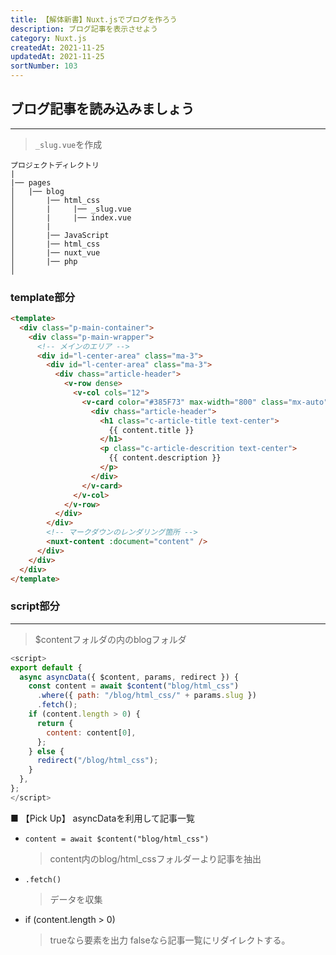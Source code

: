 ```yaml
---
title: 【解体新書】Nuxt.jsでブログを作ろう
description: ブログ記事を表示させよう
category: Nuxt.js
createdAt: 2021-11-25
updatedAt: 2021-11-25
sortNumber: 103
---
```


## ブログ記事を読み込みましょう
---
>  `_slug.vue`を作成

```
プロジェクトディレクトリ
|
|── pages
│   |── blog
│       |── html_css
│       |     |── _slug.vue
│       |     |── index.vue
│       |
│       |── JavaScript
│       |── html_css
│       |── nuxt_vue
│       |── php
│   
```
### template部分 
```html
<template>
  <div class="p-main-container">
    <div class="p-main-wrapper">
      <!-- メインのエリア -->
      <div id="l-center-area" class="ma-3">
        <div id="l-center-area" class="ma-3">
          <div chass="article-header">
            <v-row dense>
              <v-col cols="12">
                <v-card color="#385F73" max-width="800" class="mx-auto" dark>
                  <div chass="article-header">
                    <h1 class="c-article-title text-center">
                      {{ content.title }}
                    </h1>
                    <p class="c-article-descrition text-center">
                      {{ content.description }}
                    </p>
                  </div>
                </v-card>
              </v-col>
            </v-row>
          </div>
        </div>
        <!-- マークダウンのレンダリング箇所 -->
        <nuxt-content :document="content" />
      </div>
    </div>
  </div>
</template>
```
### script部分
--- 
> $contentフォルダの内のblogフォルダ
```js
<script>
export default {
  async asyncData({ $content, params, redirect }) {
    const content = await $content("blog/html_css")
      .where({ path: "/blog/html_css/" + params.slug })
      .fetch();
    if (content.length > 0) {
      return {
        content: content[0],
      };
    } else {
      redirect("/blog/html_css");
    }
  },
};
</script>
```

■ 【Pick Up】 asyncDataを利用して記事一覧
- `content = await $content("blog/html_css")`
  > content内のblog/html_cssフォルダーより記事を抽出

- `.fetch()`
  > データを収集

- if (content.length > 0) 
  > trueなら要素を出力
  > falseなら記事一覧にリダイレクトする。
